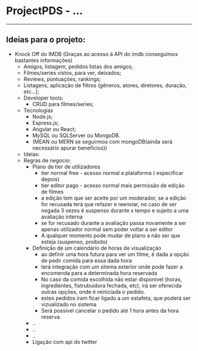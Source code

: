 # ProjectPDS - ...
***

## Ideias para o projeto:
* Knock Off do IMDB (Graças ao acesso à API do imdb conseguimos bastantes informações)
  * Amigos, listagem, pedidos listas dos amigos;
  * Filmes/series vistos, para ver, deixados;
  * Reviews, pontuações, rankings;
  * Listagens, aplicação de filtros (gêneros, atores, diretores, duração, etc...);
  * Developer tools:
	* CRUD para filmes/series;
  * Tecnologias
    * Node.js;
    * Espress.js;
    * Angular ou React;
    * MySQL ou SQLServer ou MongoDB.
    * (MEAN ou MERN se seguirmos com mongoDB(ainda será necessário apurar benefícios))
  * Ideias:
  * Regras de negocio:
    * Plano de tier de utilizadores
      * tier normal free - acesso normal a plataforma ( especificar depois)
      * tier editor pago - acesso normal mais permissão de edição de filmes
      * a edição tem que ser aceite por um moderador, se a edição for recusada terá que refazer e reenviar, no caso de ser negada 3 vezes é suspenso durante x tempo e sujeito a uma avaliação interna
      * se for recusado durante a avaliação passa novamente a ser apenas utilizador normal sem poder voltar a ser editor
      * A qualquer momento pode mudar de plano a não ser que esteja (suspenso, proibido)
    * Definição de um calendário de horas de visualização
      * ao definir uma hora futura para ver um filme, é dada a opção de pedir comida para essa dada hora
      * terá integração com um sitema exterior onde pode fazer a encomenda para a determinada hora reservada
      * No caso da comida escolhida não estar disponivel (horas, ingredientes, fistrubuidora fechada, etc), irá ser oferecida outras opções, onde é reiniciada o pedido.
      * estes pedidos iram ficar ligado a um estafeta, que poderá ser vizualizado no sistema
      * Será possivel cancelar o pedido até 1 hora antes da hora reserva.
    * ..
    * ..
    * ..
    * Ligação com api do twitter
